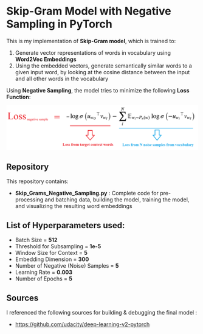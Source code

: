 # Skip-Gram Model with Negative Sampling in PyTorch

This is my implementation of **Skip-Gram model**, which is trained to:

1. Generate vector representations of words in vocabulary using **Word2Vec Embeddings**
2. Using the embedded vectors, generate semantically similar words to a given input word,
 by looking at the cosine distance between the input and all other words in the vocabulary
   
   
   
Using **Negative Sampling**, the model tries to minimize the following **Loss Function**:


<img src = "loss_function.png">



## Repository 

This repository contains:
* **Skip_Grams_Negative_Sampling.py** : Complete code for pre-processing and batching data, building the model, training the model, and visualizing the resulting word embeddings
		
		
			
## List of Hyperparameters used:

* Batch Size = **512**
* Threshold for Subsampling = **1e-5**  
* Window Size for Context = **5**  
* Embedding Dimension = **300**
* Number of Negative (Noise) Samples = **5**
* Learning Rate = **0.003**
* Number of Epochs = **5**



## Sources

I referenced the following sources for building & debugging the final model :

* https://github.com/udacity/deep-learning-v2-pytorch
